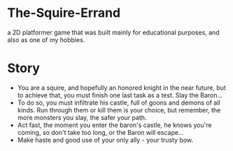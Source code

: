 # The-Squire-Errand
a 2D platformer game that was built mainly for educational purposes, and also as one of my hobbies.
# Story
- You are a squire, and hopefully an honored knight in the near future, but to achieve that, you must finish one last task as a test. Slay the Baron...
- To do so, you must infiltrate his castle, full of goons and demons of all kinds. Run through them or kill them is your choice, but remember, the more monsters you slay, the safer your path.
- Act fast, the moment you enter the baron's castle, he knows you're coming, so don't take too long, or the Baron will escape...
- Make haste and good use of your only ally - your trusty bow.
